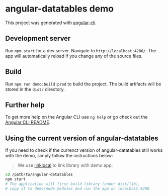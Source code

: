# angular-datatables demo

This project was generated with [angular-cli](https://github.com/angular/angular-cli).

## Development server

Run `npm start` for a dev server. Navigate to `http://localhost:4200/`. The app will automatically reload if you change any of the source files.

## Build

Run `npm run demo:build:prod` to build the project. The build artifacts will be stored in the `dist/` directory.

## Further help

To get more help on the Angular CLI use `ng help` or go check out the [Angular CLI README](https://github.com/angular/angular-cli/blob/master/README.md).

## Using the current version of angular-datatables

If you need to check if the currenct version of angular-datatables still works with the demo, simply follow the instructions below:

> We use [linklocal](https://npmjs.org/package/linklocal) to link library with demo app. 

```bash
cd /path/to/angular-datatables
npm start
# The application will first build library (under dist/lib), 
# copy it to demo/node_modules and run the app on localhost:4200
```
